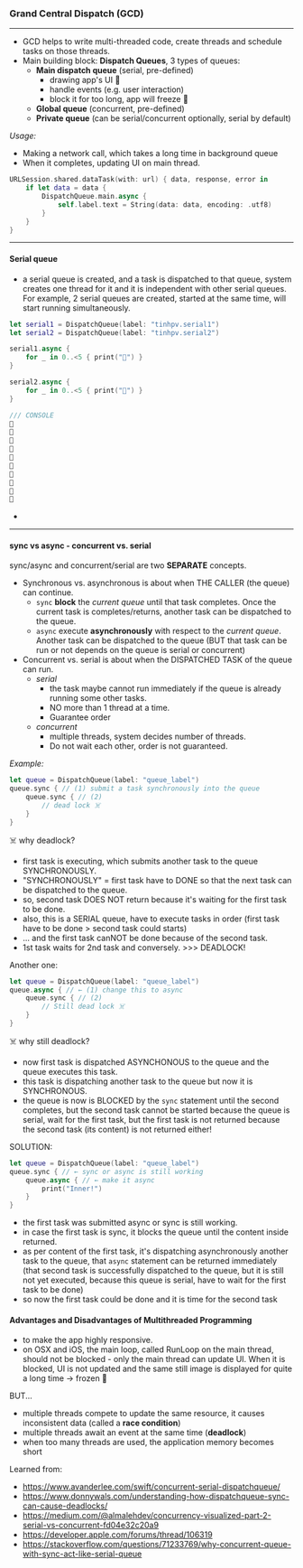 ### Grand Central Dispatch (GCD)
---
- GCD helps to write multi-threaded code, create threads and schedule tasks on those threads.
- Main building block: **Dispatch Queues**, 3 types of queues:
    - **Main dispatch queue** (serial, pre-defined)
        - drawing app's UI 🎨
        - handle events (e.g. user interaction) 
        - block it for too long, app will freeze 🥶
    - **Global queue** (concurrent, pre-defined)
    - **Private queue** (can be serial/concurrent optionally, serial by default)


*Usage:*
- Making a network call, which takes a long time in background queue
- When it completes, updating UI on main thread.
```swift
URLSession.shared.dataTask(with: url) { data, response, error in
    if let data = data {
        DispatchQueue.main.async { 
            self.label.text = String(data: data, encoding: .utf8)
        }
    }
}
```
----
#### Serial queue
- a serial queue is created, and a task is dispatched to that queue, system creates one thread for it and it is independent with other serial queues. For example, 2 serial queues are created, started at the same time, will start running simultaneously.

```swift
let serial1 = DispatchQueue(label: "tinhpv.serial1")
let serial2 = DispatchQueue(label: "tinhpv.serial2")

serial1.async {
    for _ in 0..<5 { print("🔵") }
}

serial2.async {
    for _ in 0..<5 { print("🔴") }
}

/// CONSOLE
🔵
🔴
🔴
🔴
🔵
🔴
🔵
🔴
🔵
🔵
```
- 
----
#### sync vs async - concurrent vs. serial
sync/async and concurrent/serial are two **SEPARATE** concepts.
- Synchronous vs. asynchronous is about when THE CALLER (the queue) can continue. 
    - `sync` **block** the *current queue* until that task completes. Once the current task is completes/returns, another task can be dispatched to the queue.
    - `async` execute **asynchronously** with respect to the *current queue*. Another task can be dispatched to the queue (BUT that task can be run or not depends on the queue is serial or concurrent)
- Concurrent vs. serial is about when the DISPATCHED TASK of the queue can run.
    - *serial*
        - the task maybe cannot run immediately if the queue is already running some other tasks. 
        - NO more than 1 thread at a time. 
        - Guarantee order
    - *concurrent*
        - multiple threads, system decides number of threads.
        - Do not wait each other, order is not guaranteed.

*Example:*
```swift
let queue = DispatchQueue(label: "queue_label")
queue.sync { // (1) submit a task synchronously into the queue
    queue.sync { // (2)
        // dead lock ☠️
    }
}
```
☠️ why deadlock?
- first task is executing, which submits another task to the queue SYNCHRONOUSLY.
- "SYNCHRONOUSLY" = first task have to DONE so that the next task can be dispatched to the queue.
- so, second task DOES NOT return because it's waiting for the first task to be done.
- also, this is a SERIAL queue, have to execute tasks in order (first task have to be done > second task could starts)
- ... and the first task canNOT be done because of the second task.
- 1st task waits for 2nd task and conversely. >>> DEADLOCK!

Another one:
```swift
let queue = DispatchQueue(label: "queue_label")
queue.async { // ← (1) change this to async
    queue.sync { // (2)
        // Still dead lock ☠️
    }
}
```
☠️ why still deadlock?
- now first task is dispatched ASYNCHONOUS to the queue and the queue executes this task.
- this task is dispatching another task to the queue but now it is SYNCHRONOUS.
- the queue is now is BLOCKED by the `sync` statement until the second completes, but the second task cannot be started because the queue is serial, wait for the first task, but the first task is not returned because the second task (its content) is not returned either!

SOLUTION:
```swift
let queue = DispatchQueue(label: "queue_label")
queue.sync { // ← sync or async is still working
    queue.async { // ← make it async
        print("Inner!")
    }
}
```
- the first task was submitted async or sync is still working.
- in case the first task is sync, it blocks the queue until the content inside returned.
- as per content of the first task, it's dispatching asynchronously another task to the queue, that `async` statement can be returned immediately (that second task is successfully dispatched to the queue, but it is still not yet executed, because this queue is serial, have to wait for the first task to be done)
- so now the first task could be done and it is time for the second task

#### Advantages and Disadvantages of Multithreaded Programming
- to make the app highly responsive.
- on OSX and iOS, the main loop, called RunLoop on the main thread, should not be blocked - only the main thread can update UI. When it is blocked, UI is not updated and the same still image is displayed for quite a long time → frozen 🥶

BUT...
- multiple threads compete to update the same resource, it causes inconsistent data (called a **race condition**)
- multiple threads await an event at the same time (**deadlock**)
- when too many threads are used, the application memory becomes short

Learned from:
- https://www.avanderlee.com/swift/concurrent-serial-dispatchqueue/
- https://www.donnywals.com/understanding-how-dispatchqueue-sync-can-cause-deadlocks/
- https://medium.com/@almalehdev/concurrency-visualized-part-2-serial-vs-concurrent-fd04e32c20a9
- https://developer.apple.com/forums/thread/106319
- https://stackoverflow.com/questions/71233769/why-concurrent-queue-with-sync-act-like-serial-queue
